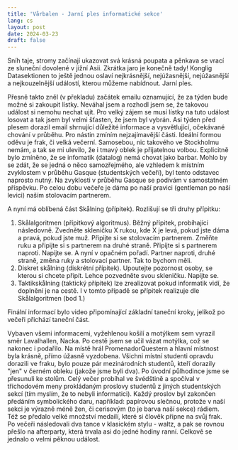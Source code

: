 ```yaml
---
title: 'Vårbalen - Jarní ples informatické sekce'
lang: cs
layout: post
date: 2024-03-23
draft: false
---
```


Sníh taje, stromy začínají ukazovat svá krásná poupata a pěnkava se vrací ze sluneční dovolené v jižní Asii. Zkrátka jaro je konečně tady! Konglig Datasektionen to ještě jednou oslaví nejkrásnější, nejúžasnější, nejúžasnější a nejkouzelnější událostí, kterou můžeme nabídnout. Jarní ples.

Přesně takto zněl (v překladu) začátek emailu oznamující, že za týden bude možné si zakoupit lístky. Neváhal jsem a rozhodl jsem se, že takovou událost si nemohu nechat ujít. Pro velký zájem se musí lístky na tuto událost losovat a tak jsem byl velmi šťasten, že jsem byl vybrán. Asi týden před plesem dorazil email shrnující důležité informace a vysvětlující, očekávané chování v průběhu. Pro nástin zmíním nejzajímavější části. Ideální formou oděvu je frak, či velká večerní. Samosebou, nic takového ve Stockholmu nemám, a tak se mi ulevilo, že i tmavý oblek je přijatelnou volbou. Explicitně bylo zmíněno, že se infomatik (datalog) nemá chovat jako barbar. Mohlo by se zdát, že se jedná o něco samozřejmého, ale vzhledem k místním zvyklostem v průběhu Gasque (studentských večeří), byl tento odstavec naprosto nutný. Na zvyklosti v průběhu Gasque se podívám v samostatném příspěvku. Po celou dobu večeře je dáma po naší pravici (gentleman po naší levici) naším stolovacím partnerem. 

A nyní má oblíbená část Skålning (přípitek). Rozlišují se tři druhy přípitku: 
1. Skålalgoritmen (přípitkový algoritmus). Běžný přípitek, probíhající následovně. Zvedněte skleničku X rukou, kde X je levá, pokud jste dáma a pravá, pokud jste muž. Připijte si se stolovacím partnerem. Změňte ruku a připijte si s partnerem na druhé straně. Připijte si s partnerem naproti. Napijte se. A nyní v opačném pořadí. Partner naproti, druhé straně, změna ruky a stolovací partner. Tak to bychom měli.  
2. Diskret skålning (diskrétní přípitek). Upoutejte pozornost osoby, se kterou si chcete připít. Lehce pozvedněte svou skleničku. Napijte se.
3. Taktikskålning (taktický přípitek) lze zrealizovat pokud informatik vidí, že doplnění je na cestě. I v tomto případě se přípitek realizuje dle Skålalgoritmen (bod 1.)

Finální informací bylo video připomínající základní taneční kroky, jelikož po večeři přichází taneční část.

Vybaven všemi informacemi, vyžehlenou košilí a motýlkem sem vyrazil směr Lavalhallen, Nacka. Po cestě jsem se učil vázat motýlka, což se nakonec i podařilo. Na místě hrál PromenadorQuestern a hlavní místnost byla krásně, přímo úžasně vyzdobena. Všichni místní studenti opravdu dorazili ve fraku, bylo pouze pár mezinárodních studentů, kteří dorazily "jen" v černém obleku (jakože jsme byli dva). Po úvodní půlhodince jsme se přesunuli ke stolům. Celý večer probíhal ve švédštině a spočíval v třichodovém meny prokládaným proslovy studentů z jiných studentských sekcí (tím myslím, že to nebyli informatici). Každý proslov byl zakončen předáním symbolického daru, například: papírovou slečnou, protože v naší sekci je výrazně méně žen, či cerisovým (to je barva naší sekce) rádiem. Též se předalo velké množství medailí, které si člověk připne na svůj frak. Po večeři následovali dva tance v klasickém stylu - waltz, a pak se rovnou přešlo na afterparty, která trvala asi do jedné hodiny ranní. Celkově se jednalo o velmi pěknou událost.
